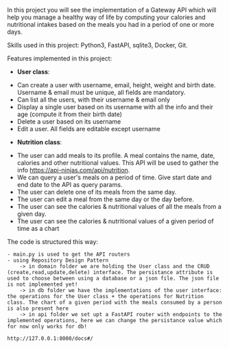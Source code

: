 In this project you will see the implementation of a Gateway API which will help you manage a healthy way of life by computing your calories and nutritional intakes based on the meals you had in a period of one or more days.

Skills used in this project: Python3, FastAPI, sqlite3, Docker, Git.

Features implemented in this project:
- **User class**:
* Can create a user with username, email, height, weight and birth date. Username & email must be unique, all fields are mandatory.
* Can list all the users, with their username & email only
* Display a single user based on its username with all the info and their age (compute it from their birth date)
* Delete a user based on its username
* Edit a user. All fields are editable except username
- **Nutrition class**:
* The user can add meals to its profile. A meal contains the name, date, calories and other nutritional values. This API will be used to gather the info https://api-ninjas.com/api/nutrition.
* We can query a user's meals on a period of time. Give start date and end date to the API as query params.
* The user can delete one of its meals from the same day.
* The user can edit a meal from the same day or the day before.
* The user can see the calories & nutritional values of all the meals from a given day.
* The user can see the calories & nutritional values of a given period of time as a chart

The code is structured this way:

    - main.py is used to get the API routers
    - using Repository Design Pattern
        -> in domain folder we are holding the User class and the CRUD (create,read,update,delete) interface. The persistance attribute is used to choose between using a database or a json file. The json file is not implemented yet!
        -> in db folder we have the implementations of the user interface: the operations for the User class + the operations for Nutrition class. The chart of a given period with the meals consumed by a person is also present here
        -> in api folder we set upt a FastAPI router with endpoints to the implemented operations, here we can change the persistance value which for now only works for db!

    http://127.0.0.1:8000/docs#/
